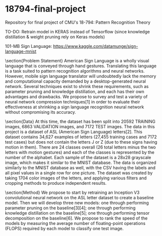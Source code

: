 # 18794-final-project
Repository for final project of CMU's 18-794: Pattern Recognition Theory

TO-DO:
Retrain model in KERAS instead of Tensorflow (since knowledge distillation & weight pruning rely on Keras models)
  
  

101-MB Sign Language: https://www.kaggle.com/datamunge/sign-language-mnist

\section{Problem Statement}
American Sign Language is a wholly visual language that is conveyed through hand gestures. Translating this language is a task suited to pattern recognition algorithms and neural networks. However, mobile sign language translator will undoubtedly lack the memory and computational capacity demanded by a desktop-generated neural network. Several techniques exist to shrink these requirements, such as parameter pruning and knowledge distillation, and each has their own advantages and drawbacks. We propose to survey and test a variety of neural network compression techniques[1] in order to evaluate their effectiveness at shrinking a sign language recognition neural network without compromising its accuracy.

\section{Data}
At this time, the dataset has been split into 20592 TRAINING images, 6863 VALIDATION images, and 7172 TEST images.
The data in this project is a dataset of ASL (American Sign Language) letters[2]. This dataset contains 34,627 examples of letters (27,455 training cases and 7172 test cases) but does not contain the letters J or Z (due to these signs having motion in them). There are 24 classes overall (26 total letters minus the two letters with motion gestures) and each of the classes is represented by the number of the alphabet. Each sample of the dataset is a 28x28 grayscale image, which makes it similar to the MNIST database. The data is organized similarly to the MNIST database as well, with the CSV having the labels and all pixel values in a single row for one picture. The dataset was created by taking 1704 color images of the letters, and applying various filters and cropping methods to produce independent results.

\section{Method}
We propose to start by retraining an Inception V3 convolutional neural network on the ASL letter dataset to create a baseline model. Then we will develop three new models: one through performing parameter pruning on the baseline[3][4]; one through performing knowledge distillation on the baseline[5]; one through performing tensor decomposition on the baseline[6]. We propose to rank the speed of the models by measuring the average number of floating-point operations (FLOPS) required by each model to classify one test image.
